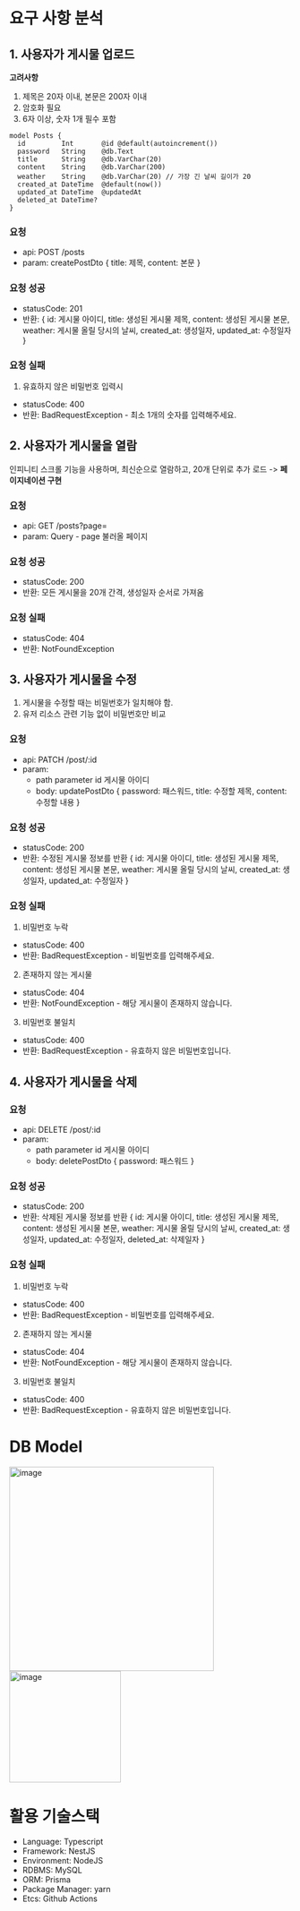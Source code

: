 # 요구 사항 분석

## 1. 사용자가 게시물 업로드

**고려사항**
1. 제목은 20자 이내, 본문은 200자 이내
2. 암호화 필요
3. 6자 이상, 숫자 1개 필수 포함

```prisma
model Posts {
  id         Int       @id @default(autoincrement())
  password   String    @db.Text
  title      String    @db.VarChar(20)
  content    String    @db.VarChar(200)
  weather    String    @db.VarChar(20) // 가장 긴 날씨 길이가 20
  created_at DateTime  @default(now())
  updated_at DateTime  @updatedAt
  deleted_at DateTime?
}
```

### 요청

- api: POST /posts
- param: createPostDto { title: 제목, content: 본문 }

### 요청 성공

- statusCode: 201
- 반환: { id: 게시물 아이디, title: 생성된 게시물 제목, content: 생성된 게시물 본문, weather: 게시물 올릴 당시의 날씨, created_at: 생성일자, updated_at: 수정일자 }

### 요청 실패

1. 유효하지 않은 비밀번호 입력시
- statusCode: 400
- 반환: BadRequestException - 최소 1개의 숫자를 입력해주세요.

## 2. 사용자가 게시물을 열람

인피니티 스크롤 기능을 사용하며, 최신순으로 열람하고, 20개 단위로 추가 로드
-> **페이지네이션 구현**

### 요청

- api: GET /posts?page=
- param: Query - page 불러올 페이지

### 요청 성공

- statusCode: 200
- 반환: 모든 게시물을 20개 간격, 생성일자 순서로 가져옴

### 요청 실패

- statusCode: 404
- 반환: NotFoundException

## 3. 사용자가 게시물을 수정

1. 게시물을 수정할 때는 비밀번호가 일치해야 함.
2. 유저 리소스 관련 기능 없이 비밀번호만 비교


### 요청

- api: PATCH /post/:id
- param: 
  - path parameter id 게시물 아이디
  - body: updatePostDto { password: 패스워드, title: 수정할 제목, content: 수정할 내용 }

### 요청 성공

- statusCode: 200
- 반환: 수정된 게시물 정보를 반환 { id: 게시물 아이디, title: 생성된 게시물 제목, content: 생성된 게시물 본문, weather: 게시물 올릴 당시의 날씨, created_at: 생성일자, updated_at: 수정일자 }

### 요청 실패

1. 비밀번호 누락
- statusCode: 400
- 반환: BadRequestException - 비밀번호를 입력해주세요.

2. 존재하지 않는 게시물
- statusCode: 404
- 반환: NotFoundException - 해당 게시물이 존재하지 않습니다.

3. 비밀번호 불일치
- statusCode: 400
- 반환: BadRequestException - 유효하지 않은 비밀번호입니다.

## 4. 사용자가 게시물을 삭제

### 요청

- api: DELETE /post/:id
- param: 
  - path parameter id 게시물 아이디
  - body: deletePostDto { password: 패스워드 }

### 요청 성공

- statusCode: 200
- 반환: 삭제된 게시물 정보를 반환 { id: 게시물 아이디, title: 생성된 게시물 제목, content: 생성된 게시물 본문, weather: 게시물 올릴 당시의 날씨, created_at: 생성일자, updated_at: 수정일자, deleted_at: 삭제일자 }

### 요청 실패

1. 비밀번호 누락
- statusCode: 400
- 반환: BadRequestException - 비밀번호를 입력해주세요.

2. 존재하지 않는 게시물
- statusCode: 404
- 반환: NotFoundException - 해당 게시물이 존재하지 않습니다.

3. 비밀번호 불일치
- statusCode: 400
- 반환: BadRequestException - 유효하지 않은 비밀번호입니다.

# DB Model

<img width="365" alt="image" src="https://user-images.githubusercontent.com/83271772/200024439-e750de38-0a25-4a8a-869d-61bebef330df.png">
<img width="199" alt="image" src="https://user-images.githubusercontent.com/83271772/200024513-baac6705-f80a-4c39-afa0-648fb5d859d1.png">

# 활용 기술스택

- Language: Typescript
- Framework: NestJS
- Environment: NodeJS
- RDBMS: MySQL
- ORM: Prisma
- Package Manager: yarn
- Etcs: Github Actions


